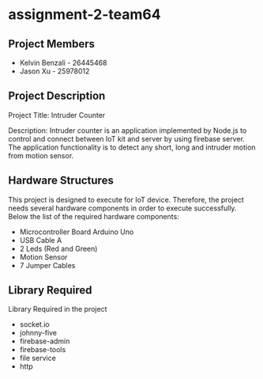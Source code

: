 # assignment-2-team64
## Project Members
* Kelvin Benzali - 26445468
* Jason Xu - 25978012

## Project Description
Project Title: Intruder Counter

Description: Intruder counter is an application implemented by Node.js to control and connect between IoT kit and server by using firebase server. The application functionality is to detect any short, long and intruder motion from motion sensor.

## Hardware Structures
This project is designed to execute for IoT device. Therefore, the project needs several hardware components in order to execute successfully. Below the list of the required hardware components:

* Microcontroller Board Arduino Uno
* USB Cable A
* 2 Leds (Red and Green)
* Motion Sensor
* 7 Jumper Cables

## Library Required
Library Required in the project
* socket.io
* johnny-five
* firebase-admin
* firebase-tools
* file service
* http
